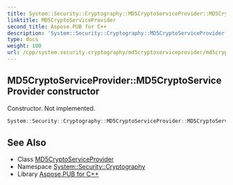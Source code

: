 ```yaml
---
title: System::Security::Cryptography::MD5CryptoServiceProvider::MD5CryptoServiceProvider constructor
linktitle: MD5CryptoServiceProvider
second_title: Aspose.PUB for C++
description: 'System::Security::Cryptography::MD5CryptoServiceProvider::MD5CryptoServiceProvider constructor. Constructor. Not implemented in C++.'
type: docs
weight: 100
url: /cpp/system.security.cryptography/md5cryptoserviceprovider/md5cryptoserviceprovider/
---
```

## MD5CryptoServiceProvider::MD5CryptoServiceProvider constructor


Constructor. Not implemented.

```cpp
System::Security::Cryptography::MD5CryptoServiceProvider::MD5CryptoServiceProvider()
```

## See Also

* Class [MD5CryptoServiceProvider](../)
* Namespace [System::Security::Cryptography](../../)
* Library [Aspose.PUB for C++](../../../)
